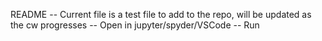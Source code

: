 README
-- Current file is a test file to add to the repo, will be updated as the cw progresses
-- Open in jupyter/spyder/VSCode
-- Run